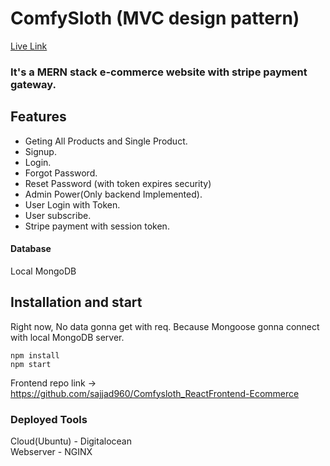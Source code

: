 # ComfySloth (MVC design pattern)
[Live Link](https://comfysloth.findsajjad.com/)
### It's a MERN stack e-commerce website with stripe payment gateway.

## Features
* Geting All Products and Single Product.
* Signup.
* Login.
* Forgot Password.
* Reset Password (with token expires security)
* Admin Power(Only backend Implemented).
* User Login with Token.
* User subscribe.
* Stripe payment with session token.
#### Database
Local MongoDB

## Installation and start
Right now, No data gonna get with req. Because Mongoose gonna connect with local MongoDB server.

```
npm install
npm start
```
Frontend repo link -> https://github.com/sajjad960/Comfysloth_ReactFrontend-Ecommerce

### Deployed Tools
Cloud(Ubuntu) - Digitalocean<br />
Webserver - NGINX
